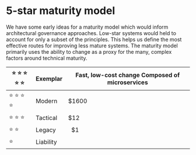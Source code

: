 # 5-star maturity model

We have some early ideas for a maturity model which would inform architectural governance approaches. Low-star systems would held to account for only a subset of the principles. This helps us define the most effective routes for improving less mature systems. The maturity model primarily uses the ability to change as a proxy for the many, complex factors around technical maturity. 


| :star: :star: :star: :star: :star:| Exemplar      | Fast, low-cost change Composed of microservices|
|-------------                      |-------------  |-------------|
| :star: :star: :star: :star:       | Modern        | $1600 |
| :star: :star: :star:              | Tactical      |   $12 |
| :star: :star:                     | Legacy        |    $1 |
|:star:                             | Liability     |        |
